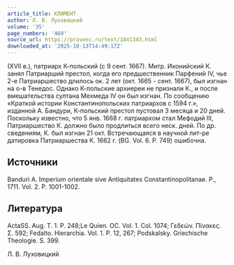 ```yaml
---
article_title: КЛИМЕНТ
author: Л. В. Луховицкий
volume: '35'
page_numbers: '469'
source_url: https://pravenc.ru/text/1841343.html
downloaded_at: '2025-10-13T14:49:17Z'
---
```


(XVII в.), патриарх К-польский (с 9 сент. 1667). Митр. Иконийский К. занял Патриарший престол, когда его предшественник Парфений IV, чье 2-е Патриаршество длилось ок. 2 лет (окт. 1665 - сент. 1667), был изгнан на о-в Тенедос. Однако К-польские архиереи не признали К., и после вмешательства султана Мехмеда IV он был изгнан. По сообщению «Краткой истории Константинопольских патриархов с 1594 г.», изданной А. Бандури, К-польский престол пустовал 3 месяца и 20 дней. Поскольку известно, что 5 янв. 1668 г. патриархом стал Мефодий III, Патриаршество К. должно было продлиться всего неск. дней. По др. сведениям, К. был изгнан 21 окт. Встречающаяся в научной лит-ре датировка Патриаршества К. 1662 г. (BG. Vol. 6. P. 749) ошибочна.

## Источники

Banduri A. Imperium orientale sive Antiquitates Constantinopolitanae. P., 1711. Vol. 2. P. 1001-1002.

## Литература

ActaSS. Aug. T. 1. P. 248;Le Quien. OC. Vol. 1. Col. 1074; Γεδεών. Πίνακες. Σ. 592; Fedalto. Hierarchia. Vol. 1. P. 12, 267; Podskalsky. Griechische Theologie. S. 399.

Л. В. Луховицкий
